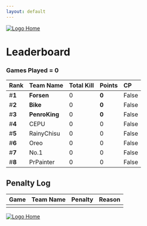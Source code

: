 ```yaml
---
layout: default
---
```



[ ![Logo](https://kanziebub.github.io/ProjectSEA/assets/images/bullet_rev.png) Home](https://kanziebub.github.io/ProjectSEA/)


# **Leaderboard**

### Games Played = 0

|  Rank  | Team Name             | Total Kill | **Points** | CP |
|:-------|:----------------------|:-----------|:-----------|:---|
| #**1** | **Forsen** | 0 | **0** | False | 
| #**2** | **Bike** | 0 | **0** | False | 
| #**3** | **PenroKing** | 0 | **0** | False | 
| #**4** | CEPU | 0 | 0 | False | 
| #**5** | RainyChisu | 0 | 0 | False | 
| #**6** | Oreo | 0 | 0 | False | 
| #**7** | No.1 | 0 | 0 | False | 
| #**8** | PrPainter | 0 | 0 | False | 

## Penalty Log 

|  Game  | Team Name | Penalty | Reason                |
|:-------|:----------|:--------|:----------------------|
|        |           |         |                       | 
 
 


[ ![Logo](https://kanziebub.github.io/ProjectSEA/assets/images/bullet_rev.png) Home](https://kanziebub.github.io/ProjectSEA/)
    